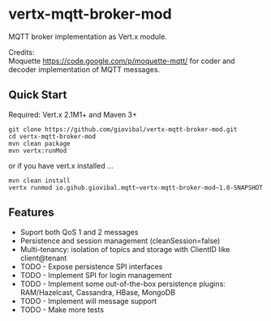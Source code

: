 vertx-mqtt-broker-mod
=====================

MQTT broker implementation as Vert.x module.

Credits:
<br/>
Moquette <a href="https://code.google.com/p/moquette-mqtt/">https://code.google.com/p/moquette-mqtt/</a>
for coder and decoder implementation of MQTT messages.
<br/>


Quick Start
-----------
Required: Vert.x 2.1M1+ and Maven 3+

```
git clone https://github.com/giovibal/vertx-mqtt-broker-mod.git
cd vertx-mqtt-broker-mod
mvn clean package
mvn vertx:runMod
```
or if you have vert.x installed ...
```
mvn clean install
vertx runmod io.gihub.giovibal.mqtt~vertx-mqtt-broker-mod~1.0-SNAPSHOT
```

Features
----
* Suport both QoS 1 and 2 messages
* Persistence and session management (cleanSession=false)
* Multi-tenancy: isolation of topics and storage with ClientID like client@tenant
* TODO - Expose persistence SPI interfaces
* TODO - Implement SPI for login management
* TODO - Implement some out-of-the-box persistence plugins: RAM/Hazelcast, Cassandra, HBase, MongoDB
* TODO - Implement will message support 
* TODO - Make more tests
